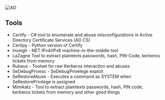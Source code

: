 ![AD](https://github.com/user-attachments/assets/0bfbfa2d-9868-4920-86ae-68d82721403e)

## Tools

* Certify - C# tool to enumerate and abuse misconfigurations in Active Directory Certificate Services (AD CS)
* Certipy - Python version of Certify
* Inveigh - NET IPv4/IPv6 machine-in-the-middle tool
* LaZagne Tool to extract plaintexts passwords, hash, PIN-Code, kerberos tickets from memory
* Rubeus - Toolset for raw Kerberos interaction and abuses
* SeDebugPrivesc - SeDebugPrivelege exploit
* SeRestoreAbuse - Executes a command as SYSTEM when SeRestorePrivilege is assigned
* Mimikatz - Tool to extract plaintexts passwords, hash, PIN code, kerberos tickets from memory and other good things
